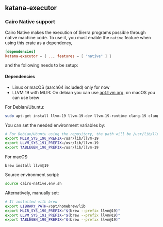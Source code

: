 ## katana-executor

### Cairo Native support

Cairo Native makes the execution of Sierra programs possible through native machine code. To use it, you must enable the `native` feature when using this crate as a dependency,

```toml
[dependencies]
katana-executor = { .., features = [ "native" ] }
```

and the following needs to be setup:

#### Dependencies
- Linux or macOS (aarch64 included) only for now
- LLVM 19 with MLIR: On debian you can use [apt.llvm.org](https://apt.llvm.org/), on macOS you can use brew

For Debian/Ubuntu:

```bash
sudo apt-get install llvm-19 llvm-19-dev llvm-19-runtime clang-19 clang-tools-19 lld-19 libpolly-19-dev libmlir-19-dev mlir-19-tools
```

You can set the needed environment variables by:

```bash
# For Debian/Ubuntu using the repository, the path will be /usr/lib/llvm-19
export MLIR_SYS_190_PREFIX=/usr/lib/llvm-19
export LLVM_SYS_191_PREFIX=/usr/lib/llvm-19
export TABLEGEN_190_PREFIX=/usr/lib/llvm-19
```

For macOS:

```console
brew install llvm@19
```

Source environment script:
```bash
source cairo-native.env.sh
```

Alternatively, manually set:
```bash
# If installed with brew
export LIBRARY_PATH=/opt/homebrew/lib
export MLIR_SYS_190_PREFIX="$(brew --prefix llvm@19)"
export LLVM_SYS_191_PREFIX="$(brew --prefix llvm@19)"
export TABLEGEN_190_PREFIX="$(brew --prefix llvm@19)"
```
